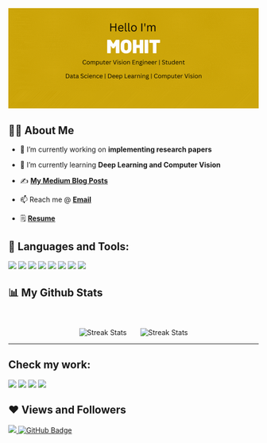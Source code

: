 <!--  <a href="#"><img width="100%" height="auto" src="https://media.giphy.com/media/i4NjAwytgIRDW/giphy.gif" height="100px"/></a> -->

<div align="center">
  <img src="https://github.com/Mohit-robo/Mohit-robo/blob/main/Computer%20Vision%20Engineer%20Student.gif" alt="header"/>
</div>

## 🙋‍♂️ About Me

- 🔭 I’m currently working on **implementing research papers**

- 🌱 I’m currently learning **Deep Learning and Computer Vision**

<!-- - 👯 I’m looking for a  **Data Science Internship**  with **Computer Vision** and **Deep Learning** my intrests.  -->
<!-- 
- 👨‍💻 All of my projects are available at **[My Portfolio](https://www.youtube.com/channel/UCOvwzcPbVfh_UrUUgd7odww)** -->
 
- ✍️ **[My Medium Blog Posts](https://medium.com/@mohitgaikwad2804)**

- 📫 Reach me @ **[Email](mohitgaikwa2804d@gmail.com)**

- 🗒 **[Resume]([https://docs.google.com/document/d/1bdU8zYsOVENKjYkDsk578Ji6MfQskwf2mpc1uiWxszQ/edit?usp=sharing](https://drive.google.com/file/d/1EyvbRnW_g8FTTCSVUwB8APhttoo-EisI/view?usp=drive_link))**

## 🚀 Languages and Tools:

![](https://img.shields.io/badge/-Python-333?style=flat-square&logo=Python&logoColor=fff)
![](https://img.shields.io/badge/-OpenCV-000000?style=flat-square&logo=OpenCV&logoColor=0000FF)
![](https://img.shields.io/badge/-PyTorch-e34f26?style=flat-square&logo=PyTorch&logoColor=fff)
![](https://img.shields.io/badge/-TensorFlow-FFFFFF?style=flat-square&logo=TensorFlow&logoColor=FFA500)
![](https://img.shields.io/badge/-Jupyter-000000?style=flat-square&logo=Jupyter&logoColor=FF8C00)
![](https://img.shields.io/badge/-GitHub-000000?style=flat-square&logo=GitHub&logoColor=FFFFFF)
![](https://img.shields.io/badge/-Keras-000000?style=flat-square&logo=Keras&logoColor=FF0000)
![](https://img.shields.io/badge/-Linux-FFFFFF?style=flat-square&logo=Linux&logoColor=D2691E)

## 📊 My Github Stats

<p align="center">
<!-- <img src="https://github-readme-stats.vercel.app/api/top-langs/?username=Mohit-robo&hide_border=true&theme=vue-dark" alt="Top Languages" width="24%"/>&nbsp;&nbsp;&nbsp;&nbsp;&nbsp;&nbsp;&nbsp; -->
<!-- <img src="https://activity-graph.herokuapp.com/graph?username=Mohit-robo&hide_border=true&theme=vue-dark" width="66%"> -->
<br><br>
<img src="https://github-readme-streak-stats.herokuapp.com/?user=Mohit-robo&hide_border=true&theme=vue-dark" alt="Streak Stats" width="45%"/>&nbsp;&nbsp;&nbsp;&nbsp;&nbsp;&nbsp;&nbsp;<img src="https://github-readme-stats.vercel.app/api?username=Mohit-robo&hide_border=true&theme=vue-dark" alt="Streak Stats" width="45%"/>
</p>

---
## Check my work:
![](https://img.shields.io/badge/-YouTube-FF0000?style=flat-square&logo=YouTube&logoColor=#FF0000)
![](https://img.shields.io/badge/-Linkedin-000000?style=flat-square&logo=Linkedin&logoColor=FFD700)
![](https://img.shields.io/badge/-Medium-FFFFFF?style=flat-square&logo=Medium&logoColor=000000) 
![](https://img.shields.io/badge/-StackOverflow-000000?style=flat-square&logo=Stackoverflow&logoColor=FF5733 )
## ❤ Views and Followers
<a href="https://github.com/Mohit-robo/github-profile-views-counter">
    <img src="https://komarev.com/ghpvc/?username=Mohit-robo">
</a>
<a href="https://github.com/Mohit-robo?tab=followers"><img src="https://img.shields.io/github/followers/Mohit-robo?label=Followers&style=social" alt="GitHub Badge"></a>
